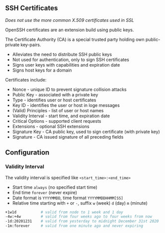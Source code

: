 ## SSH Certificates

_Does not use the more common X.509 certificates used in SSL_

OpenSSH certificates are an extension build using public keys.

The Certificate Authority (CA) is a special trusted party holding own
public-private key-pairs. 

* Alleviates the need to distribute SSH public keys
* Not used for authentication, only to sign SSH certificates
* Signs user keys with capabilities and expiration date
* Signs host keys for a domain

Certificates include:

* Nonce - unique ID to prevent signature collision attacks
* Public Key - associated with a private key
* Type - identifies user or host certificates
* Key ID - identifies the user or host in loge messages
* (Valid) Principles - list of user or host names
* Validity Interval - start time, and expiration date
* Critical Options - supported client requests
* Extensions - optional SSH extensions
* Signature Key - CA public key, used to sign certificate (with private key)
* Signature - CA issued signature of all preceding fields

## Configuration


### Validity Interval

The validity interval is specified like `<start_time>:<end_time>`

* Start time `always` (no specified start time)
* End time `forever` (never expire)
* Date format is `YYYYMMDD`, time format `YYYYMMDDHHMM[SS]`
* Relative time starting with `+` or `-`, suffix `w` (week) `d` (day) `m`
  (minute)

```bash
+1w1d           # valid from node to 1 week and 1 day
-4w:+4w         # valid from four weeks ago to four weeks from now
-1d:20201231    # valid from yesterday to midnight December 31st 2020
-1m:forever     # valid from one minute ago and never expiring
```

